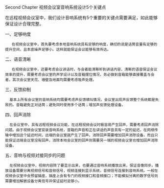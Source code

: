 Second Chapter
视频会议室音响系统设计5个关键点

在远程视频会议室中，我们设计音响系统有5个重要的关键点需要满足，如此能够保证设计合理完整。

一、足够响度

       在视频会议室中，首先要考虑本地音响系统具有足够的响度，确切的说是话筒音量有足够的提升空间，且本底噪声足够小。这样就能保证会议能够有效传达。


二、语音清晰

       在视频会议室中，还要考虑会议讲话时，与会者能清晰听到讲话内容，清晰的语音保证会议效率的提升，需要考虑会议室的声学设计以及音箱摆位情况，务必做到音箱能够直接覆盖与会者，其次会议室天花、墙壁及地面均需要考虑吸声处理。


三、反馈抑制

      基本上所有会议室的音响系统均需要考虑声反馈啸叫情况，会议室出现声反馈整个系统都是失败的。音箱避免正对话筒；避免同时使用多个话筒；增加声反馈处理设备。


四、回声消除

      在会议室中，具有远程视频会议功能，在远程视频会议时极容易产生回声，需要考虑回声消除问题。由于视频会议室安装音响系统，音箱的声音和正在讲话的声音具有一定的延迟，在网络传输中增加这个延迟时间，远端的会议室就产生了回声。消除回声需要增加回声消除设备，而且只能保证远端会议室没有回声，消除本地会议室的回声则需要另一端的视频会议室也增加回声消除设备。

五、音响与视频对接同步的问题

      在视频会议室中，视频内容除了要显示出来，也要通过音响系统播放出来，保证音像同步。播放设备需要分离视频信号和音频信号，视频连接到显示系统，音频信号连接到音响系统。一般在视频会议室中会预留插座，插座上会有专门的视频接口和音频接口；不能模拟分离的数字信号则需要增加解嵌设备分离信号并保证延时足够小。

